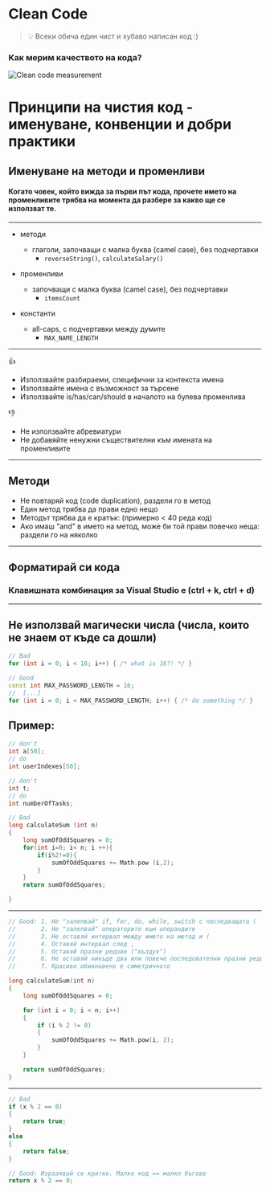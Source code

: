# Clean Code

> 💡 Всеки обича един чист и хубаво написан код :)

### Как мерим качеството на кода?

![Clean code measurement](https://blog.codinghorror.com/content/images/uploads/2009/02/6a0120a85dcdae970b012877707a45970c-pi.png)

# Принципи на чистия код - именуване, конвенции и добри практики

## Именуване на методи и променливи

#### Когато човек, който вижда за първи път кода, прочете името на променливите трябва на момента да разбере за какво ще се използват те.

---

- методи

  - глаголи, започващи с малка буква (camel case), без подчертавки
    - `reverseString()`, `calculateSalary()`
- променливи

  - започващи с малка буква (camel case), без подчертавки
    - `itemsCount`
- константи

  - all-caps, с подчертавки между думите
    - `MAX_NAME_LENGTH`

---

👍

- Използвайте разбираеми, специфични за контекста имена
- Използвайте имена с възможност за търсене
- Използвайте is/has/can/should в началото на булева променлива

👎

- Не използвайте абревиатури
- Не добавяйте ненужни съществителни към имената на променливите

---

## Методи

- Не повтаряй код (code duplication), раздели го в метод
- Един метод трябва да прави едно нещо
- Методът трябва да е кратък: (примерно < 40 реда код)
- Ако имаш "and" в името на метод, може би той прави повечко неща: раздели го на няколко

---

## Форматирай си кода

### Клавишната комбинация за Visual Studio е (ctrl + k, ctrl + d)

---

## Не използвай магически числа (числа, които не знаем от къде са дошли)

```cpp
// Bad
for (int i = 0; i < 16; i++) { /* what is 16?! */ }
```

```cpp
// Good
const int MAX_PASSWORD_LENGTH = 16;
//  [...]
for (int i = 0; i < MAX_PASSWORD_LENGTH; i++) { /* do something */ }
```

## Пример:
```c++
// don't
int a[50];
// do
int userIndexes[50];

// don't
int t;
// do
int numberOfTasks;
```

```cpp
// Bad
long calculateSum (int n)
{
    long sumOfOddSquares = 0;
    for(int i=0; i< n; i ++){
        if(i%2!=0){
            sumOfOddSquares += Math.pow (i,2);
        }
    }
    return sumOfOddSquares;

}
```

---

```cpp
// Good: 1. Не "залепвай" if, for, do, while, switch с последващата (
//       2. Не "залепвай" операторите към операндите
//       3. Не оставяй интервал между името на метод и (
//       4. Оставяй интервал след ,
//       5. Оставяй празни редове ("въздух")
//       6. Не оставяй никъде два или повече последователни празни редове
//       7. Красиво обикновено е симетричното

long calculateSum(int n)
{
    long sumOfOddSquares = 0;

    for (int i = 0; i < n; i++)
    {
        if (i % 2 != 0)
        {
            sumOfOddSquares += Math.pow(i, 2);
        }
    }

    return sumOfOddSquares;
}
```

---

```cpp
// Bad
if (x % 2 == 0)
{
    return true;
}
else
{
    return false;
}
```
```cpp
// Good: Изразявай се кратко. Малко код == малко бъгове
return x % 2 == 0;
```
